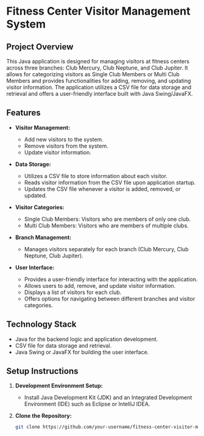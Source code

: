 # Fitness Center Visitor Management System

## Project Overview

This Java application is designed for managing visitors at fitness centers across three branches: Club Mercury, Club Neptune, and Club Jupiter. It allows for categorizing visitors as Single Club Members or Multi Club Members and provides functionalities for adding, removing, and updating visitor information. The application utilizes a CSV file for data storage and retrieval and offers a user-friendly interface built with Java Swing/JavaFX.

## Features

- **Visitor Management:**
  - Add new visitors to the system.
  - Remove visitors from the system.
  - Update visitor information.

- **Data Storage:**
  - Utilizes a CSV file to store information about each visitor.
  - Reads visitor information from the CSV file upon application startup.
  - Updates the CSV file whenever a visitor is added, removed, or updated.

- **Visitor Categories:**
  - Single Club Members: Visitors who are members of only one club.
  - Multi Club Members: Visitors who are members of multiple clubs.

- **Branch Management:**
  - Manages visitors separately for each branch (Club Mercury, Club Neptune, Club Jupiter).

- **User Interface:**
  - Provides a user-friendly interface for interacting with the application.
  - Allows users to add, remove, and update visitor information.
  - Displays a list of visitors for each club.
  - Offers options for navigating between different branches and visitor categories.

## Technology Stack

- Java for the backend logic and application development.
- CSV file for data storage and retrieval.
- Java Swing or JavaFX for building the user interface.

## Setup Instructions

1. **Development Environment Setup:**
   - Install Java Development Kit (JDK) and an Integrated Development Environment (IDE) such as Eclipse or IntelliJ IDEA.

2. **Clone the Repository:**
   ```bash
   git clone https://github.com/your-username/fitness-center-visitor-management.git
